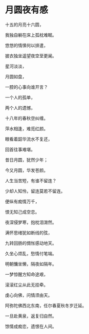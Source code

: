 # 月圆夜有感

十五的月亮十六圆，

我独自躺在床上孤枕难眠。

悠悠的情愫何以排遣，

披衣独坐遥望夜空至更阑。

星河淡淡，

月圆如盘，

一腔的心事向谁开言？

一个人的孤单，

两个人的遗憾，

十八年的春秋空纠缠。

萍水相逢，难觅红颜。

眼看着韶华流水不复还，

回首往事难堪。

昔日月圆，犹然少年；

今又月圆，华发苍颜。

人生当苦短，有谁不留连？

少却人知怜，留连莫若不留连。

便纵有痴情万千，

恨无知己成空恋。

夜深侵梦寒，抱枕泪潸然。

满怀思绪犹如断线的弦，

九转回肠的惆怅感动地天。

久坐心烦乱，愁情付笔端。

明朝慵坐懒，隔夜如隔年。

一梦惊醒方知命途艰，

滚滚红尘从此无挂牵。

虔心向佛，问情须由天。

阿弥陀佛西北东南，任尔春夏秋冬岁迁延。

一旦赴黄泉，返复归自然。

馀情成痴恋，遗恨在人间。
